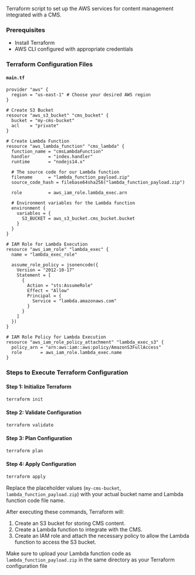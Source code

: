 Terraform script to set up the AWS services for content management integrated with a CMS.

### Prerequisites
- Install Terraform
- AWS CLI configured with appropriate credentials

### Terraform Configuration Files

#### `main.tf`
```hcl
provider "aws" {
  region = "us-east-1" # Choose your desired AWS region
}

# Create S3 Bucket
resource "aws_s3_bucket" "cms_bucket" {
  bucket = "my-cms-bucket"
  acl    = "private"
}

# Create Lambda Function
resource "aws_lambda_function" "cms_lambda" {
  function_name = "cmsLambdaFunction"
  handler       = "index.handler"
  runtime       = "nodejs14.x"

  # The source code for our Lambda function
  filename      = "lambda_function_payload.zip"
  source_code_hash = filebase64sha256("lambda_function_payload.zip")

  role          = aws_iam_role.lambda_exec.arn

  # Environment variables for the Lambda function
  environment {
    variables = {
      S3_BUCKET = aws_s3_bucket.cms_bucket.bucket
    }
  }
}

# IAM Role for Lambda Execution
resource "aws_iam_role" "lambda_exec" {
  name = "lambda_exec_role"

  assume_role_policy = jsonencode({
    Version = "2012-10-17"
    Statement = [
      {
        Action = "sts:AssumeRole"
        Effect = "Allow"
        Principal = {
          Service = "lambda.amazonaws.com"
        }
      }
    ]
  })
}

# IAM Role Policy for Lambda Execution
resource "aws_iam_role_policy_attachment" "lambda_exec_s3" {
  policy_arn = "arn:aws:iam::aws:policy/AmazonS3FullAccess"
  role       = aws_iam_role.lambda_exec.name
}
```

### Steps to Execute Terraform Configuration

#### Step 1: Initialize Terraform
```bash
terraform init
```

#### Step 2: Validate Configuration
```bash
terraform validate
```

#### Step 3: Plan Configuration
```bash
terraform plan
```

#### Step 4: Apply Configuration
```bash
terraform apply
```

Replace the placeholder values (`my-cms-bucket`, `lambda_function_payload.zip`) with your actual bucket name and Lambda function code file name.

After executing these commands, Terraform will:

1. Create an S3 bucket for storing CMS content.
2. Create a Lambda function to integrate with the CMS.
3. Create an IAM role and attach the necessary policy to allow the Lambda function to access the S3 bucket.

Make sure to upload your Lambda function code as `lambda_function_payload.zip` in the same directory as your Terraform configuration file
